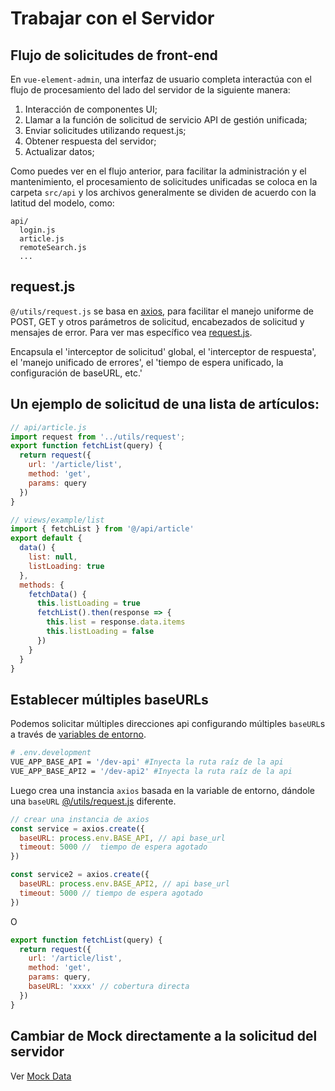 # Trabajar con el Servidor

## Flujo de solicitudes de front-end

En `vue-element-admin`, una interfaz de usuario completa interactúa con el flujo de procesamiento del lado del servidor de la siguiente manera:

1.  Interacción de componentes UI;
2.  Llamar a la función de solicitud de servicio API de gestión unificada;
3.  Enviar solicitudes utilizando request.js;
4.  Obtener respuesta del servidor;
5.  Actualizar datos;

Como puedes ver en el flujo anterior, para facilitar la administración y el mantenimiento, el procesamiento de solicitudes unificadas se coloca en la carpeta `src/api` y los archivos generalmente se dividen de acuerdo con la latitud del modelo, como:

```
api/
  login.js
  article.js
  remoteSearch.js
  ...
```

## request.js

`@/utils/request.js` se basa en [axios](https://github.com/axios/axios), para facilitar el manejo uniforme de POST, GET y otros parámetros de solicitud, encabezados de solicitud y mensajes de error. Para ver mas específico vea [request.js](https://github.com/LZQ5232/vue-element-admin/blob/master/src/utils/request.js).

Encapsula el 'interceptor de solicitud' global, el 'interceptor de respuesta', el 'manejo unificado de errores', el 'tiempo de espera unificado, la configuración de baseURL, etc.'

## Un ejemplo de solicitud de una lista de artículos:

```js
// api/article.js
import request from '../utils/request';
export function fetchList(query) {
  return request({
    url: '/article/list',
    method: 'get',
    params: query
  })
}

// views/example/list
import { fetchList } from '@/api/article'
export default {
  data() {
    list: null,
    listLoading: true
  },
  methods: {
    fetchData() {
      this.listLoading = true
      fetchList().then(response => {
        this.list = response.data.items
        this.listLoading = false
      })
    }
  }
}
```

## Establecer múltiples baseURLs

Podemos solicitar múltiples direcciones api configurando múltiples `baseURL`s a través de [variables de entorno](/guide/essentials/deploy.html).

```bash
# .env.development
VUE_APP_BASE_API = '/dev-api' #Inyecta la ruta raíz de la api
VUE_APP_BASE_API2 = '/dev-api2' #Inyecta la ruta raíz de la api
```

Luego crea una instancia `axios` basada en la variable de entorno, dándole una `baseURL` [@/utils/request.js](https://github.com/LZQ5232/vue-element-admin/blob/master/src/utils/request.js) diferente.

```js
// crear una instancia de axios
const service = axios.create({
  baseURL: process.env.BASE_API, // api base_url
  timeout: 5000 //  tiempo de espera agotado
})

const service2 = axios.create({
  baseURL: process.env.BASE_API2, // api base_url
  timeout: 5000 // tiempo de espera agotado
})
```

O

```js
export function fetchList(query) {
  return request({
    url: '/article/list',
    method: 'get',
    params: query,
    baseURL: 'xxxx' // cobertura directa
  })
}
```

## Cambiar de Mock directamente a la solicitud del servidor

Ver [Mock Data](mock-api.md)
